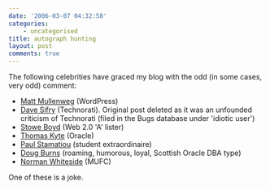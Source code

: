 ```yaml
---
date: '2006-03-07 04:32:58'
categories:
    - uncategorised
title: autograph hunting
layout: post
comments: true
---
```

The following celebrities have graced my blog with the odd (in some
cases, very odd) comment:

-   [Matt Mullenweg](http://photomatt.net/) (WordPress)
-   [Dave Sifry](http://www.sifry.com/alerts/) (Technorati). Original
    post deleted as it was an unfounded criticism of Technorati (filed
    in the Bugs database under 'idiotic user')
-   [Stowe Boyd](http://stoweboyd.typepad.com/message/) (Web 2.0 'A'
    lister)
-   [Thomas Kyte](http://tkyte.blogspot.com/) (Oracle)
-   [Paul Stamatiou](http://www.paulstamatiou.com/) (student
    extraordinaire)
-   [Doug Burns](http://oracledoug.com/serendipity/) (roaming, humorous,
    loyal, Scottish Oracle DBA type)
-   [Norman Whiteside](http://www.manutdzone.com/legends/NormanWhiteside.htm)
    (MUFC)

One of these is a joke.
